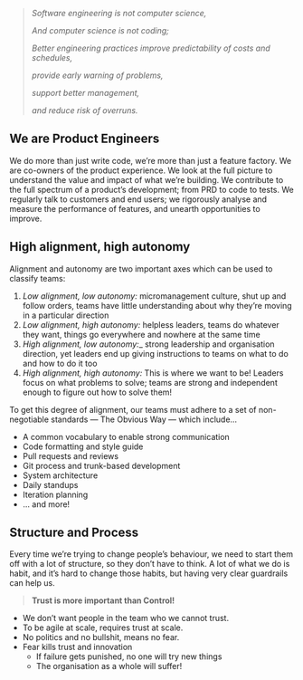 >  _Software engineering is not computer science,_
> 
>  _And computer science is not coding;_
> 
>  _Better engineering practices improve predictability of costs and schedules,_
> 
>  _provide early warning of problems,_ 
> 
>  _support better management,_
> 
>  _and reduce risk of overruns._

## We are Product Engineers
We do more than just write code, we’re more than just a feature factory. We are co-owners of the product experience. We look at the full picture to understand the value and impact of what we’re building. We contribute to the full spectrum of a product’s development; from PRD to code to tests. We regularly talk to customers and end users; we rigorously analyse and measure the performance of features, and unearth opportunities to improve.

## High alignment, high autonomy 
Alignment and autonomy are two important axes which can be used to classify teams:

1. _Low alignment, low autonomy:_ micromanagement culture, shut up and follow orders, teams have little understanding about why they’re moving in a particular direction
1. _Low alignment, high autonomy:_ helpless leaders, teams do whatever they want, things go everywhere and nowhere at the same time
1. _High alignment, low autonomy:__ strong leadership and organisation direction, yet leaders end up giving instructions to teams on what to do and how to do it too
1. _High alignment, high autonomy:_ This is where we want to be! Leaders focus on what problems to solve; teams are strong and independent enough to figure out how to solve them!

To get this degree of alignment, our teams must adhere to a set of non-negotiable standards — The Obvious Way — which include… 

* A common vocabulary to enable strong communication
* Code formatting and style guide
* Pull requests and reviews
* Git process and trunk-based development 
* System architecture
* Daily standups 
* Iteration planning 
* … and more!

## Structure and Process
Every time we’re trying to change people’s behaviour, we need to start them off with a lot of structure, so they don’t have to think. A lot of what we do is habit, and it’s hard to change those habits, but having very clear guardrails can help us.

> **Trust is more important than Control!**

- We don’t want people in the team who we cannot trust.
- To be agile at scale, requires trust at scale.
- No politics and no bullshit, means no fear.
- Fear kills trust and innovation
  - If failure gets punished, no one will try new things
  - The organisation as a whole will suffer! 
